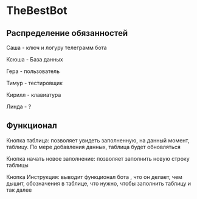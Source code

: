# TheBestBot

## Распределение обязанностей

Саша - ключ и логуру телеграмм бота

Ксюша - База данных

Гера - пользователь

Тимур - тестировщик

Кирилл - клавиатура

Линда - ?

## Функционал

Кнопка таблица: позволяет увидеть заполненную, на данный момент, таблицу. По мере добавления данных, таблица будет обновляться

Кнопка начать новое заполнение: позволяет заполнить новую строку таблицы

Кнопка Инструкция: выводит функционал бота , что он делает, чем дышит, обозначения в таблице, что нужно, чтобы заполнить таблицу и так далее
